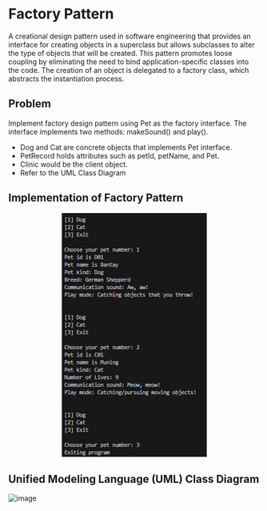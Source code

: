 # Factory Pattern 

A creational design pattern used in software engineering that provides an interface for creating objects in a superclass but allows subclasses to alter the type of objects that will be created. This pattern promotes loose coupling by eliminating the need to bind application-specific classes into the code. The creation of an object is delegated to a factory class, which abstracts the instantiation process.


## Problem 
Implement factory design pattern using Pet as the factory interface.  The interface implements two methods: makeSound() and play().

- Dog and Cat are concrete objects that implements Pet interface. <br>
- PetRecord holds attributes such as petId, petName, and Pet.  <br>
- Clinic would be the client object.  <br>
- Refer to the UML Class Diagram  <br>

## Implementation of Factory Pattern

<p align="center">
    <img src="image.png" alt="Centered Image" />
</p>


## Unified Modeling Language (UML) Class Diagram
![image](https://github.com/JerryEsperanza/factoryPattern/assets/142370600/0506f134-a5f6-4d98-a817-cd6f7a8466c7)
